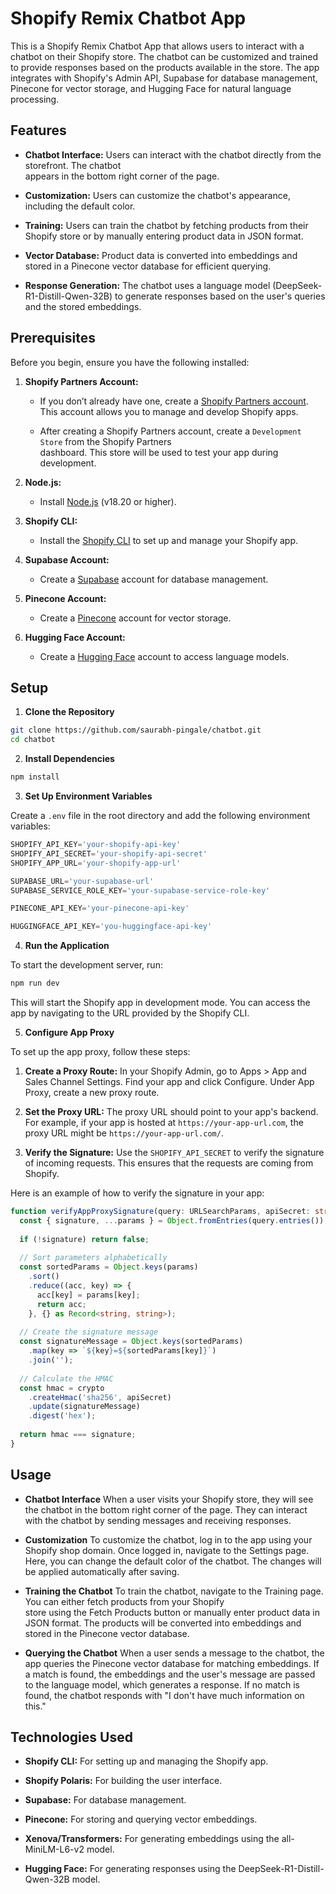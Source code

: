 # Shopify Remix Chatbot App

This is a Shopify Remix Chatbot App that allows users to interact with a chatbot on their Shopify store. The chatbot can be customized and trained to provide responses based on the products available in the store. The app integrates with Shopify's Admin API, Supabase for database management, Pinecone for vector storage, and Hugging Face for natural language processing.

## Features

- **Chatbot Interface:** Users can interact with the chatbot directly from the storefront. The chatbot  
  appears in the bottom right corner of the page.

- **Customization:** Users can customize the chatbot's appearance, including the default color.

- **Training:** Users can train the chatbot by fetching products from their Shopify store or by manually 
  entering product data in JSON format.

- **Vector Database:** Product data is converted into embeddings and stored in a Pinecone vector 
  database for efficient querying.

- **Response Generation:** The chatbot uses a language model (DeepSeek-R1-Distill-Qwen-32B) to generate 
  responses based on the user's queries and the stored embeddings.


## Prerequisites

Before you begin, ensure you have the following installed:

1. **Shopify Partners Account:**
  
    - If you don’t already have one, create a [Shopify Partners account](https://www.shopify.com/in/partners). This account allows you to manage and develop Shopify apps.

    - After creating a Shopify Partners account, create a `Development Store` from the Shopify Partners  
      dashboard. This store will be used to test your app during development.

2. **Node.js:**

    - Install [Node.js](https://nodejs.org/en) (v18.20 or higher).
 
3. **Shopify CLI:**

    - Install the [Shopify CLI](https://shopify.dev/docs/api/shopify-cli) to set up and manage your 
    Shopify app.
 
4. **Supabase Account:**

    - Create a [Supabase](https://supabase.com/) account for database management.
 
5. **Pinecone Account:**

    - Create a [Pinecone](https://www.pinecone.io/) account for vector storage.

6. **Hugging Face Account:**

    - Create a [Hugging Face](https://huggingface.co/) account to access language models.


## Setup

1. **Clone the Repository**

```bash
git clone https://github.com/saurabh-pingale/chatbot.git 
cd chatbot
```

2. **Install Dependencies**

```bash
npm install
```

3. **Set Up Environment Variables**

Create a `.env` file in the root directory and add the following environment variables:

```ts
SHOPIFY_API_KEY='your-shopify-api-key'
SHOPIFY_API_SECRET='your-shopify-api-secret'
SHOPIFY_APP_URL='your-shopify-app-url'

SUPABASE_URL='your-supabase-url'
SUPABASE_SERVICE_ROLE_KEY='your-supabase-service-role-key'

PINECONE_API_KEY='your-pinecone-api-key'

HUGGINGFACE_API_KEY='you-huggingface-api-key'
```

4. **Run the Application**

To start the development server, run:

```bash
npm run dev
```

This will start the Shopify app in development mode. You can access the app by navigating to the URL provided by the Shopify CLI.

5. **Configure App Proxy**

To set up the app proxy, follow these steps:

1. **Create a Proxy Route:** In your Shopify Admin, go to Apps > App and Sales Channel Settings. Find 
   your app and click Configure. Under App Proxy, create a new proxy route.

2. **Set the Proxy URL:** The proxy URL should point to your app's backend. For example, if your app is 
   hosted at `https://your-app-url.com`, the proxy URL might be `https://your-app-url.com/`.

3. **Verify the Signature:** Use the `SHOPIFY_API_SECRET` to verify the signature of incoming requests. 
   This ensures that the requests are coming from Shopify.

Here is an example of how to verify the signature in your app:

```ts
function verifyAppProxySignature(query: URLSearchParams, apiSecret: string): boolean {
  const { signature, ...params } = Object.fromEntries(query.entries());
  
  if (!signature) return false;
  
  // Sort parameters alphabetically
  const sortedParams = Object.keys(params)
    .sort()
    .reduce((acc, key) => {
      acc[key] = params[key];
      return acc;
    }, {} as Record<string, string>);
  
  // Create the signature message
  const signatureMessage = Object.keys(sortedParams)
    .map(key => `${key}=${sortedParams[key]}`)
    .join('');
  
  // Calculate the HMAC
  const hmac = crypto
    .createHmac('sha256', apiSecret)
    .update(signatureMessage)
    .digest('hex');
  
  return hmac === signature;
}
```

## Usage

- **Chatbot Interface**
  When a user visits your Shopify store, they will see the chatbot in the bottom right corner of the 
  page. They can interact with the chatbot by sending messages and receiving responses.

- **Customization**
  To customize the chatbot, log in to the app using your Shopify shop domain. Once logged in, navigate 
  to the Settings page. Here, you can change the default color of the chatbot. The changes will be 
  applied automatically after saving.

- **Training the Chatbot**
  To train the chatbot, navigate to the Training page. You can either fetch products from your Shopify  
  store using the Fetch Products button or manually enter product data in JSON format. The products will 
  be converted into embeddings and stored in the Pinecone vector database.

- **Querying the Chatbot**
  When a user sends a message to the chatbot, the app queries the Pinecone vector database for matching 
  embeddings. If a match is found, the embeddings and the user's message are passed to the language 
  model, which generates a response. If no match is found, the chatbot responds with "I don't have much 
  information on this."


## Technologies Used

- **Shopify CLI:** For setting up and managing the Shopify app.

- **Shopify Polaris:** For building the user interface.

- **Supabase:** For database management.

- **Pinecone:** For storing and querying vector embeddings.

- **Xenova/Transformers:** For generating embeddings using the all-MiniLM-L6-v2 model.

- **Hugging Face:** For generating responses using the DeepSeek-R1-Distill-Qwen-32B model.